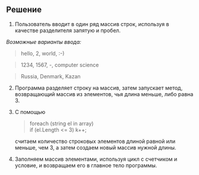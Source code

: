 ## Решение

1. Пользователь вводит в один ряд массив строк, используя в качестве разделителя запятую и пробел.

*Возможные варианты ввода:*
>hello, 2, world, :-)

>1234, 1567, -, computer science

>Russia, Denmark, Kazan
2. Программа разделяет строку на массив, затем запускает метод, возвращающий массив из элементов, чья длина меньше, либо равна 3.

3. С помощью

    >foreach (string el in array)    
    if (el.Length <= 3) k++;

    считаем количество строковых элементов длиной равной или меньше, чем 3, а затем создаем новый массив нужной длины.

4. Заполняем массив элементами, используя цикл с счетчиком и условие, и возвращаем его в главное тело программы.

